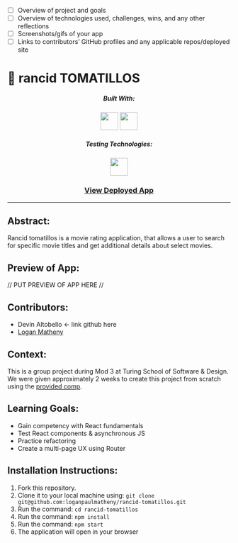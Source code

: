 - [ ] Overview of project and goals
- [ ] Overview of technologies used, challenges, wins, and any other reflections
- [ ] Screenshots/gifs of your app
- [ ] Links to contributors’ GitHub profiles and any applicable repos/deployed site

# 🥫 rancid TOMATILLOS

<div align="center">
  
##### Built With: 
<img height="40px" src="https://cdn.jsdelivr.net/gh/devicons/devicon/icons/javascript/javascript-original.svg" />
<img height="40px" src="https://cdn.jsdelivr.net/gh/devicons/devicon/icons/react/react-original-wordmark.svg" />


##### Testing Technologies:
<img height="40px" src="https://avatars.githubusercontent.com/u/8908513?s=200&v=4"/>

### [View Deployed App](https://rancid-tomatillos-two-rho.vercel.app/)

</div>

---

## Abstract:

Rancid tomatillos is a movie rating application, that allows a user to search for specific movie titles and get additional details about select movies. 

## Preview of App:

// PUT PREVIEW OF APP HERE //

## Contributors:

- Devin Altobello <- link github here
- [Logan Matheny](https://github.com/loganpaulmatheny)

## Context:

This is a group project during Mod 3 at Turing School of Software & Design. We were given approximately 2 weeks to create this project from scratch using the [provided comp](https://frontend.turing.edu/projects/module-3/rancid-tomatillos-v3.html).

## Learning Goals:

- Gain competency with React fundamentals
- Test React components & asynchronous JS
- Practice refactoring
- Create a multi-page UX using Router

## Installation Instructions:

1. Fork this repository.
2. Clone it to your local machine using: `git clone git@github.com:loganpaulmatheny/rancid-tomatillos.git`
3. Run the command: `cd rancid-tomatillos`
4. Run the command: `npm install`
5. Run the command: `npm start`
6. The application will open in your browser

